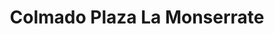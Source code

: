 ---
title: "Colmado Plaza La Monserrate"
url: /san-juan/colmado-plaza-la-monserrate/
shop: Lebensmittel
---